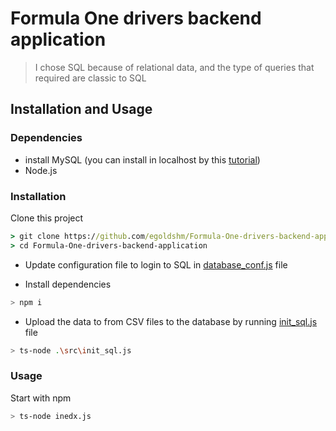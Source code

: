 # Formula One drivers backend application </h1>

 > I chose SQL because of relational data, and the type of queries that required are classic to SQL

## Installation and Usage

### Dependencies

- install MySQL (you can install in localhost by this [tutorial](https://ladvien.com/data-analytics-mysql-localhost-setup/))
- Node.js

### Installation

Clone this project

```cmd
> git clone https://github.com/egoldshm/Formula-One-drivers-backend-application
> cd Formula-One-drivers-backend-application
```

- Update configuration file to login to SQL in [database_conf.js](database_conf.js) file

- Install dependencies

```bash
> npm i
```

- Upload the data to from CSV files to the database by running [init_sql.js](init_sql.js) file

```bash
> ts-node .\src\init_sql.js
```

### Usage

Start with npm

```bash
> ts-node inedx.js
```
